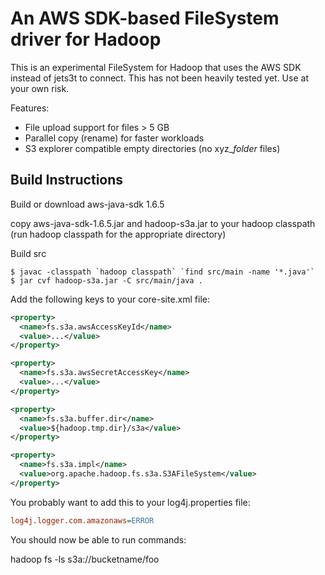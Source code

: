 An AWS SDK-based FileSystem driver for Hadoop
==============================================

This is an experimental FileSystem for Hadoop that uses the AWS SDK 
instead of jets3t to connect. This has not been heavily tested yet. Use 
at your own risk.

Features:

- File upload support for files > 5 GB
- Parallel copy (rename) for faster workloads
- S3 explorer compatible empty directories (no xyz_$folder$ files)


Build Instructions
------------------

Build or download aws-java-sdk 1.6.5

copy aws-java-sdk-1.6.5.jar and hadoop-s3a.jar to your hadoop classpath 
(run hadoop classpath for the appropriate directory)

Build src

```shell
$ javac -classpath `hadoop classpath` `find src/main -name '*.java'`
$ jar cvf hadoop-s3a.jar -C src/main/java .
```

Add the following keys to your core-site.xml file:

```xml
<property>
  <name>fs.s3a.awsAccessKeyId</name>
  <value>...</value>
</property>

<property>
  <name>fs.s3a.awsSecretAccessKey</name>
  <value>...</value>
</property>

<property>
  <name>fs.s3a.buffer.dir</name>
  <value>${hadoop.tmp.dir}/s3a</value>
</property>

<property>
  <name>fs.s3a.impl</name>
  <value>org.apache.hadoop.fs.s3a.S3AFileSystem</value>
</property>
```

You probably want to add this to your log4j.properties file:

```ini
log4j.logger.com.amazonaws=ERROR
```
You should now be able to run commands:

hadoop fs -ls s3a://bucketname/foo


